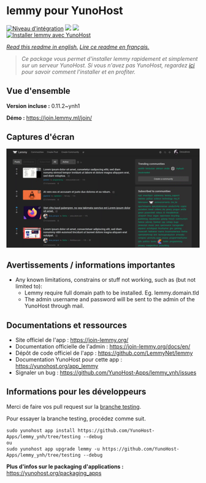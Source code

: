 # lemmy pour YunoHost

[![Niveau d'intégration](https://dash.yunohost.org/integration/lemmy.svg)](https://dash.yunohost.org/appci/app/lemmy) ![](https://ci-apps.yunohost.org/ci/badges/lemmy.status.svg) ![](https://ci-apps.yunohost.org/ci/badges/lemmy.maintain.svg)  
[![Installer lemmy avec YunoHost](https://install-app.yunohost.org/install-with-yunohost.svg)](https://install-app.yunohost.org/?app=lemmy)

*[Read this readme in english.](./README.md)*
*[Lire ce readme en français.](./README_fr.md)*

> *Ce package vous permet d'installer lemmy rapidement et simplement sur un serveur YunoHost.
Si vous n'avez pas YunoHost, regardez [ici](https://yunohost.org/#/install) pour savoir comment l'installer et en profiter.*

## Vue d'ensemble



**Version incluse :** 0.11.2~ynh1

**Démo :** https://join.lemmy.ml/join/

## Captures d'écran

![](./doc/screenshots/screenshot1.webp)

## Avertissements / informations importantes

* Any known limitations, constrains or stuff not working, such as (but not limited to):
    * Lemmy require full domain path to be installed. Eg. lemmy.domain.tld
    * The admin username and password will be sent to the admin of the YunoHost through mail.
## Documentations et ressources

* Site officiel de l'app : https://join-lemmy.org/
* Documentation officielle de l'admin : https://join-lemmy.org/docs/en/
* Dépôt de code officiel de l'app : https://github.com/LemmyNet/lemmy
* Documentation YunoHost pour cette app : https://yunohost.org/app_lemmy
* Signaler un bug : https://github.com/YunoHost-Apps/lemmy_ynh/issues

## Informations pour les développeurs

Merci de faire vos pull request sur la [branche testing](https://github.com/YunoHost-Apps/lemmy_ynh/tree/testing).

Pour essayer la branche testing, procédez comme suit.
```
sudo yunohost app install https://github.com/YunoHost-Apps/lemmy_ynh/tree/testing --debug
ou
sudo yunohost app upgrade lemmy -u https://github.com/YunoHost-Apps/lemmy_ynh/tree/testing --debug
```

**Plus d'infos sur le packaging d'applications :** https://yunohost.org/packaging_apps